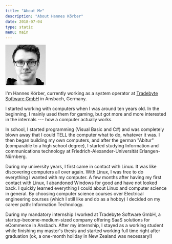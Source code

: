 ```yaml
---
title: "About Me"
description: "About Hannes Körber"
date: 2018-07-04
type: static
menu: main
---
```


<img class="center" src="/assets/images/me.jpg" style="width:25%;">

I'm Hannes Körber, currently working as a system operator at [Tradebyte Software GmbH](https://www.tradebyte.com/) in Ansbach, Germany.

I started working with computers when I was around ten years old. In the beginning, I mainly used them for gaming, but got more and more interested in the internals --- how a computer actually works.

In school, I started programming (Visual Basic and C#) and was completely blown away that I could TELL the computer what to do, whatever it was. I then began building my own computers, and after the german "Abitur" (comparable to a high school degree), I started studying Information and communications technology at Friedrich-Alexander-Universität Erlangen-Nürnberg.

During my university years, I first came in contact with Linux. It was like discovering computers all over again. With Linux, I was free to do everything I wanted with my computer. A few months after having my first contact with Linux, I abandoned Windows for good and have not looked back. I quickly learned everything I could about Linux and computer science in general. By choosing computer science courses over Electrical engineering courses (which I still like and do as a hobby) I decided on my career path: Information Technology.

During my mandatory internship I worked at Tradebyte Software GmbH, a startup-become-medium-sized company offering SaaS solutions for eCommerce in Ansbach. After my internship, I stayed as a working student while finishing my master's thesis and started working full time right after graduation (ok, a one-month holiday in New Zealand was necessary!)


